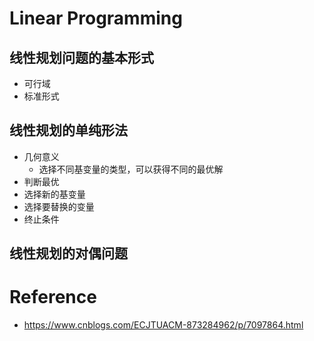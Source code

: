 # Linear Programming

## 线性规划问题的基本形式

+ 可行域
+ 标准形式

## 线性规划的单纯形法

+ 几何意义
  + 选择不同基变量的类型，可以获得不同的最优解
+ 判断最优
+ 选择新的基变量
+ 选择要替换的变量
+ 终止条件

## 线性规划的对偶问题



# Reference

+ https://www.cnblogs.com/ECJTUACM-873284962/p/7097864.html

